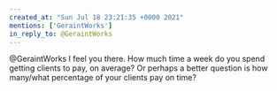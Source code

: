 ```yaml
---
created_at: "Sun Jul 18 23:21:35 +0000 2021"
mentions: ['GeraintWorks']
in_reply_to: @GeraintWorks
---
```


@GeraintWorks I feel you there.  How much time a week do you spend getting clients to pay, on average? Or perhaps a better question is how many/what percentage of your clients pay on time?